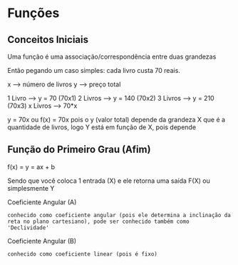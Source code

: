# Funções

## Conceitos Iniciais
Uma função é uma associação/correspondência entre duas grandezas

Então pegando um caso simples: cada livro custa 70 reais.

x --> número de livros
y --> preço total

1 Livro --> y = 70 (70x1)
2 Livros --> y = 140 (70x2)
3 Livros --> y = 210 (70x3)
x Livros --> 70*x

y = 70x ou f(x) = 70x
pois o y (valor total) depende da grandeza X que é a quantidade de livros, logo Y está em função de X, pois depende

## Função do Primeiro Grau (Afim)
f(x) = y = ax + b

Sendo que você coloca 1 entrada (X) e ele retorna uma saída F(X) ou simplesmente Y

Coeficiente Angular (A)
```
conhecido como coeficiente angular (pois ele determina a inclinação da reta no plano cartesiano), pode ser conhecido também como 'Declividade'
```

Coeficiente Angular (B)
```
conhecido como coeficiente linear (pois é fixo)
```